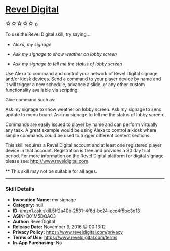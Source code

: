 # [Revel Digital](http://alexa.amazon.com/#skills/amzn1.ask.skill.5ff2a40b-2531-4f6d-bc24-ecc4f5bc3d13)
![0 stars](../../images/ic_star_border_black_18dp_1x.png)![0 stars](../../images/ic_star_border_black_18dp_1x.png)![0 stars](../../images/ic_star_border_black_18dp_1x.png)![0 stars](../../images/ic_star_border_black_18dp_1x.png)![0 stars](../../images/ic_star_border_black_18dp_1x.png) 0

To use the Revel Digital skill, try saying...

* *Alexa, my signage*

* *Ask my signage to show weather on lobby screen*

* *Ask my signage to tell me the status of lobby screen*

Use Alexa to command and control your network of Revel Digital signage and/or kiosk devices. Send a command to your player device by name and it will trigger a new schedule, advance a slide, or any other custom functionality available via scripting.

Give command such as:

Ask my signage to show weather on lobby screen.
Ask my signage to send update to menu board.
Ask my signage to tell me the status of lobby screen.

Commands are easily issued to player by name and can perform virtually any task. A great example would be using Alexa to control a kiosk where simple commands could be used to trigger different content sections.

This skill requires a Revel Digital account and at least one registered player device in that account. Registration is free and provides a 30 day trial period. For more information on the Revel Digital platform for digital signage please see: http://www.reveldigital.com.

** This skill may not be suitable for all ages.

***

### Skill Details

* **Invocation Name:** my signage
* **Category:** null
* **ID:** amzn1.ask.skill.5ff2a40b-2531-4f6d-bc24-ecc4f5bc3d13
* **ASIN:** B01M5DQAC3
* **Author:** RevelDigital
* **Release Date:** November 9, 2016 @ 00:13:12
* **Privacy Policy:** https://www.reveldigital.com/privacy
* **Terms of Use:** https://www.reveldigital.com/terms
* **In-App Purchasing:** No
